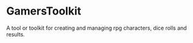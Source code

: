 # GamersToolkit
A tool or toolkit for creating and managing rpg characters, dice rolls and results.
